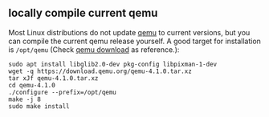 locally compile current qemu
----------------------------

Most Linux distributions do not update [qemu](https://www.qemu.org/) to
current versions, but you can compile the current qemu release yourself.
A good target for installation is `/opt/qemu` (Check
[qemu download](https://www.qemu.org/download/#source) as reference.):

```shell
sudo apt install libglib2.0-dev pkg-config libpixman-1-dev
wget -q https://download.qemu.org/qemu-4.1.0.tar.xz
tar xJf qemu-4.1.0.tar.xz
cd qemu-4.1.0
./configure --prefix=/opt/qemu
make -j 8
sudo make install
```

